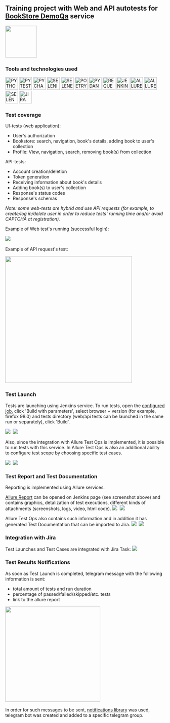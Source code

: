 ## Training project with Web and API autotests for [BookStore DemoQa](https://demoqa.com/books) service

<img src="readme_images/logo.png" height="100"/>&nbsp;

### Tools and technologies used
<p>
<a href="https://www.python.org/"><img src="readme_images/technologies/python.png" width="40" height="40"  alt="PYTHON"/></a>
<a href="https://docs.pytest.org/en/"><img src="readme_images/technologies/pytest.png" width="40" height="40"  alt="PYTEST"/></a>
<a href="https://www.jetbrains.com/pycharm/"><img src="readme_images/technologies/pycharm.png" width="40" height="40"  alt="PYCHARM"/></a>
<a href="https://www.selenium.dev/"><img src="readme_images/technologies/selenium.png" width="40" height="40"  alt="SELENIUM"/></a>
<a href="https://github.com/yashaka/selene/"><img src="readme_images/technologies/selene.png" width="40" height="40"  alt="SELENE"/></a>
<a href="https://python-poetry.org/"><img src="readme_images/technologies/poetry.png" width="40" height="40"  alt="POETRY"/></a>
<a href="https://docs.pydantic.dev/latest/"><img src="readme_images/technologies/pydantic.png" width="40" height="40"  alt="PYDANTIC"/></a>
<a href="https://pypi.org/project/requests/"><img src="readme_images/technologies/requests.png" width="40" height="40"  alt="REQUESTS"/></a>
<a href="https://www.jenkins.io/"><img src="readme_images/technologies/jenkins.png" width="40" height="40"  alt="JENKINS"/></a>
<a href="https://allurereport.org/"><img src="readme_images/technologies/allure_report.png" width="40" height="40"  alt="ALLUREREPORT"/></a>
<a href="https://qameta.io/"><img src="readme_images/technologies/allure_testops.png" width="40" height="40"  alt="ALLURETESTOPS"/></a>
<a href="https://aerokube.com/selenoid/"><img src="readme_images/technologies/selenoid.png" width="40" height="40"  alt="SELENOID"/></a>
<a href="https://www.atlassian.com/software/jira"><img src="readme_images/technologies/jira.png" width="40" height="40"  alt="JIRA"/></a>
</p>

### Test coverage
UI-tests (web application):
* User's authorization
* Bookstore: search, navigation, book's details, adding book to user's collection
* Profile: View, navigation, search, removing book(s) from collection

API-tests:
* Account creation/deletion
* Token generation
* Receiving information about book's details
* Adding book(s) to user's collection
* Response's status codes
* Response's schemas

*Note: some web-tests are hybrid and use API requests (for example, to create/log in/delete user in order to reduce tests' running time and/or avoid CAPTCHA at registration).*

Example of Web test's running (successful login):

<img src="readme_images/bookstore_web_test.gif"/>&nbsp;

Example of API request's test:

<img src="readme_images/bookstore_api_test.png" height="400"/>&nbsp;

### Test Launch
Tests are launching using Jenkins service.
To run tests, open the [configured job](https://jenkins.autotests.cloud/job/C06-natalya_s_belova_bookstore_web_api_main/), click 'Build with parameters', select browser + version (for example, firefox 98.0) and tests directory (web/api tests can be launched in the same run or separately), click 'Build'.

<img src="readme_images/bookstore_jenkins_1.png"/>&nbsp;
<img src="readme_images/bookstore_jenkins_2.png"/>&nbsp;

Also, since the integration with Allure Test Ops is implemented, it is possible to run tests with this service. 
In Allure Test Ops is also an additional ability to configure test scope by choosing specific test cases.

<img src="readme_images/bookstore_testops_jobs.png"/>&nbsp;
<img src="readme_images/bookstore_testops_parameters.png"/>&nbsp;

### Test Report and Test Documentation

Reporting is implemented using Allure services.

[Allure Report](https://jenkins.autotests.cloud/job/C06-natalya_s_belova_bookstore_web_api_main/allure/) can be opened on Jenkins page (see screenshot above) and contains graphics, detalization of test executions, different kinds of attachments (screenshots, logs, video, html code).
<img src="readme_images/bookstore_allure_1.png"/>&nbsp;
<img src="readme_images/bookstore_allure_2.png"/>&nbsp;

Allure Test Ops also contains such information and in addition it has generated Test Documentation that can be imported to Jira.
<img src="readme_images/bookstore_testops_dashboard.png"/>&nbsp;
<img src="readme_images/bookstore_testops_tc.png"/>&nbsp;

### Integration with Jira

Test Launches and Test Cases are integrated with Jira Task:
<img src="readme_images/bookstore_jira.png"/>&nbsp;

### Test Results Notifications
As soon as Test Launch is completed, telegram message with the following information is sent:
* total amount of tests and run duration
* percentage of passed/failed/skipped/etc. tests
* link to the allure report

<img src="readme_images/bookstore_telegram.png" height="300"/>&nbsp;

In order for such messages to be sent, [notifications library](https://github.com/qa-guru/allure-notifications) was used, telegram bot was created and added to a specific telegram group.
